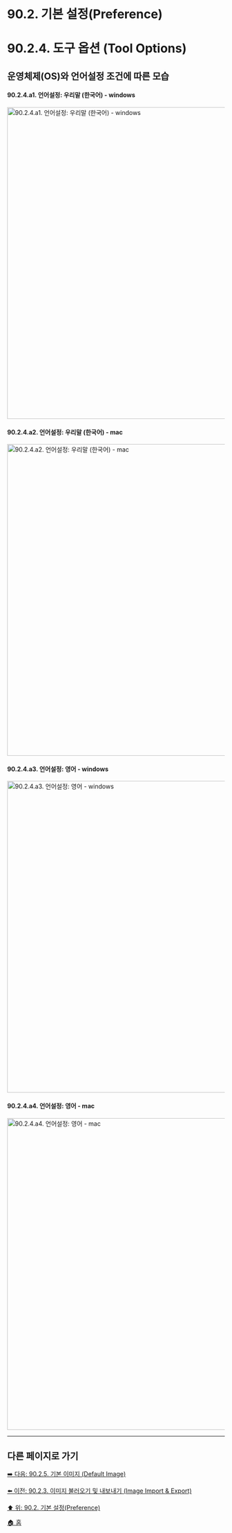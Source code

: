# 90.2. 기본 설정(Preference)
# 90.2.4. 도구 옵션 (Tool Options)
## 운영체제(OS)와 언어설정 조건에 따른 모습
#### 90.2.4.a1. 언어설정: 우리말 (한국어) - windows

<img width="720" alt="90.2.4.a1. 언어설정: 우리말 (한국어) - windows" src="https://github.com/wonder13662/gimp/assets/15767104/789d111c-2374-497f-920d-26b8048f2539">

#### 90.2.4.a2. 언어설정: 우리말 (한국어) - mac

<img width="720" alt="90.2.4.a2. 언어설정: 우리말 (한국어) - mac" src="https://github.com/wonder13662/gimp/assets/15767104/dcb0f40a-cbb6-43bc-a7b9-d1b73db39bce">

#### 90.2.4.a3. 언어설정: 영어 - windows

<img width="720" alt="90.2.4.a3. 언어설정: 영어 - windows" src="https://github.com/wonder13662/gimp/assets/15767104/560f9274-98c3-45db-8c61-c0dd1f110d6a">

#### 90.2.4.a4. 언어설정: 영어 - mac

<img width="720" alt="90.2.4.a4. 언어설정: 영어 - mac" src="https://github.com/wonder13662/gimp/assets/15767104/6c3f9ee1-2fc8-46f7-b377-628fbf5a241d">

***

## 다른 페이지로 가기

[➡️ 다음: 90.2.5. 기본 이미지 (Default Image)](./90-02-05-default-image.md)

[⬅️ 이전: 90.2.3. 이미지 불러오기 및 내보내기 (Image Import & Export)](./90-02-03-image-import-n-export.md)

[⬆️ 위: 90.2. 기본 설정(Preference)](./90-02-00-preference.md)

[🏠 홈](./00-home.md)
